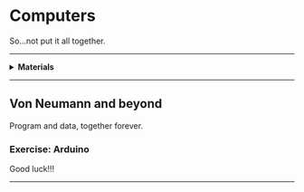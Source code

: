# Computers

So...not put it all together.

----

<details><summary><b>Materials</b></summary><p>

Contents|Description| # |Data|Link|
:-------|:----------|:-:|:--:|:--:|
Microcontroller|Arduino Nano (rev.3)|1|[-D-](_data/datasheets/arduino_nano_rev3.pdf)|[-L-](https://uk.farnell.com/arduino/a000005/arduino-nano-evaluation-board/dp/1848691?st=arduino%20nano)
Cable (MiniUSB-1m)|Mini-USB to Type-A cable (1 m)|1|[-D-](_data/datasheets)|[-L-](mini_USB_cable_1m.pdf)|https://uk.farnell.com/molex/88732-8602/usb-cable-2-0-plug-plug-1m/dp/1221071?st=mini%20usb%20cable

Required|Description| # |Box|
:-------|:----------|:-:|:-:|
Multimeter|(Sealy MM18) pocket digital multimeter|1|[white](/boxes/white/README.md)|

</p></details>

----

## Von Neumann and beyond

Program and data, together forever.

### Exercise: Arduino

Good luck!!!

----
